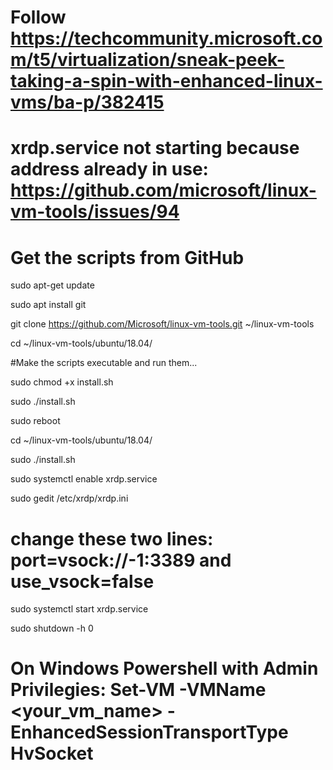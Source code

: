 # Follow https://techcommunity.microsoft.com/t5/virtualization/sneak-peek-taking-a-spin-with-enhanced-linux-vms/ba-p/382415

# xrdp.service not starting because address already in use: https://github.com/microsoft/linux-vm-tools/issues/94



# Get the scripts from GitHub

sudo apt-get update

sudo apt install git

git clone https://github.com/Microsoft/linux-vm-tools.git ~/linux-vm-tools

cd ~/linux-vm-tools/ubuntu/18.04/



#Make the scripts executable and run them...

sudo chmod +x install.sh

sudo ./install.sh

sudo reboot

cd ~/linux-vm-tools/ubuntu/18.04/

sudo ./install.sh

sudo systemctl enable xrdp.service

sudo gedit /etc/xrdp/xrdp.ini   

# change these two lines: port=vsock://-1:3389 and use_vsock=false

sudo systemctl start xrdp.service

sudo shutdown -h 0

# On Windows Powershell with Admin Privilegies: Set-VM -VMName <your_vm_name>  -EnhancedSessionTransportType HvSocket
